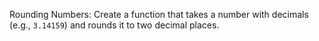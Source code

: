 Rounding Numbers: Create a function that takes a number with decimals (e.g., `3.14159`) and rounds it to two decimal places.